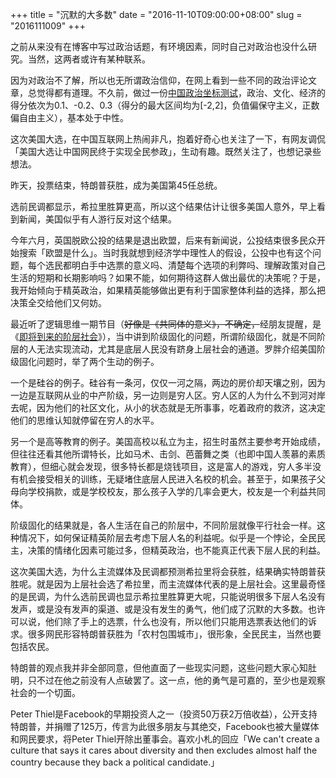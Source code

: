 +++
title = "沉默的大多数"
date = "2016-11-10T09:00:00+08:00"
slug = "2016111009"
+++

之前从来没有在博客中写过政治话题，有环境因素，同时自己对政治也没什么研究。当然，这两者或许有某种联系。

因为对政治不了解，所以也无所谓政治信仰，在网上看到一些不同的政治评论文章，总觉得都有道理。不久前，做过一份[中国政治坐标测试](http://zuobiao.me/)，政治、文化、经济的得分依次为0.1、-0.2、0.3（得分的最大区间均为[-2,2]，负值偏保守主义，正数偏自由主义），基本处于中性。

这次美国大选，在中国互联网上热闹非凡，抱着好奇心也关注了一下，有网友调侃「美国大选让中国网民终于实现全民参政」，生动有趣。既然关注了，也想记录些想法。

昨天，投票结束，特朗普获胜，成为美国第45任总统。

选前民调都显示，希拉里胜算更高，所以这个结果估计让很多美国人意外，早上看到新闻，美国似乎有人游行反对这个结果。

今年六月，英国脱欧公投的结果是退出欧盟，后来有新闻说，公投结束很多民众开始搜索「欧盟是什么」。当时我就想到经济学中理性人的假设，公投中也有这个问题，每个选民都明白手中选票的意义吗、清楚每个选项的利弊吗、理解政策对自己生活的短期和长期影响吗？如果不能，如何期待这群人做出最优的决策呢？于是，我开始倾向于精英政治，如果精英能够做出更有利于国家整体利益的选择，那么把决策全交给他们又何妨。

最近听了逻辑思维一期节目（~~好像是《共同体的意义》，不确定，~~经朋友提醒，是《[即将到来的阶层社会](http://v.youku.com/v_show/id_XMTcwODY0NDE5Mg==.html)》），当中讲到阶级固化的问题，所谓阶级固化，就是不同阶层的人无法实现流动，尤其是底层人民没有跻身上层社会的通道。罗胖介绍美国阶级固化问题时，举了两个生动的例子。

一个是硅谷的例子。硅谷有一条河，仅仅一河之隔，两边的房价却天壤之别，因为一边是互联网从业的中产阶级，另一边则是穷人区。穷人区的人为什么不到河对岸去呢，因为他们的社区文化，从小的状态就是无所事事，吃着政府的救济，这决定他们的思维认知就停留在穷人的水平。

另一个是高等教育的例子。美国高校以私立为主，招生时虽然主要参考开始成绩，但往往还看其他所谓特长，比如马术、击剑、芭蕾舞之类（也即中国人羡慕的素质教育），但细心就会发现，很多特长都是烧钱项目，这是富人的游戏，穷人多半没有机会接受相关的训练，无疑堵住底层人民进入名校的机会。甚至于，如果孩子父母向学校捐款，或是学校校友，那么孩子入学的几率会更大，校友是一个利益共同体。

阶级固化的结果就是，各人生活在自己的阶层中，不同阶层就像平行社会一样。这种情况下，如何保证精英阶层去考虑下层人名的利益呢。似乎是一个悖论，全民民主，决策的情绪化因素可能过多，但精英政治，也不能真正代表下层人民的利益。

这次美国大选，为什么主流媒体及民调都预测希拉里将会获胜，结果确实特朗普获胜呢。就是因为上层社会选了希拉里，而主流媒体代表的是上层社会。这里最奇怪的是民调，为什么选前民调也显示希拉里胜算更大呢，只能说明很多下层人名没有发声，或是没有发声的渠道、或是没有发生的勇气，他们成了沉默的大多数。也许可以说，他们除了手上的选票，什么也没有，所以他们只能用选票表达他们的诉求。很多网民形容特朗普获胜为「农村包围城市」，很形象，全民民主，当然也要包括农民。

特朗普的观点我并非全部同意，但他直面了一些现实问题，这些问题大家心知肚明，只不过在他之前没有人点破罢了。这一点，他的勇气是可嘉的，至少也是观察社会的一个切面。

Peter Thiel是Facebook的早期投资人之一（投资50万获2万倍收益），公开支持特朗普，并捐赠了125万，传言为此很多朋友与其绝交，Facebook也被大量媒体和网民要求，将Peter Thiel开除出董事会。喜欢小札的回应「We can't create a culture that says it cares about diversity and then excludes almost half the country because they back a political candidate.」



